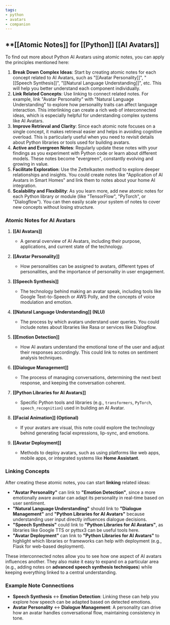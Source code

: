```yaml
---
tags:
- python
- avatars
- companion
---
```


## **[[Atomic Notes]] for [[Python]] [[AI Avatars]]

To find out more about Python AI Avatars using atomic notes, you can apply the principles mentioned here:

1. **Break Down Complex Ideas**: Start by creating atomic notes for each concept related to AI Avatars, such as "[[Avatar Personality]]", "[[Speech Synthesis]]", "[[Natural Language Understanding]]", etc. This will help you better understand each component individually.
2. **Link Related Concepts**: Use linking to connect related notes. For example, link "Avatar Personality" with "Natural Language Understanding" to explore how personality traits can affect language interaction. This interlinking can create a rich web of interconnected ideas, which is especially helpful for understanding complex systems like AI Avatars.
3. **Improve Retrieval and Clarity**: Since each atomic note focuses on a single concept, it makes retrieval easier and helps in avoiding cognitive overload. This is particularly useful when you need to revisit details about Python libraries or tools used for building avatars.
4. **Active and Evergreen Notes**: Regularly update these notes with your findings as you experiment with Python code or learn about different models. These notes become "evergreen", constantly evolving and growing in value.
5. **Facilitate Exploration**: Use the Zettelkasten method to explore deeper relationships and insights. You could create notes like "Application of AI Avatars in Smart Homes" and link them to notes about your home AI integration.
6. **Scalability and Flexibility**: As you learn more, add new atomic notes for each Python library or module (like "TensorFlow", "PyTorch", or "Dialogflow"). You can then easily scale your system of notes to cover new concepts without losing structure.

### Atomic Notes for AI Avatars

1. **[[AI Avatars]]**

    - A general overview of AI Avatars, including their purpose, applications, and current state of the technology.
2. **[[Avatar Personality]]**

    - How personalities can be assigned to avatars, different types of personalities, and the importance of personality in user engagement.
3. **[[Speech Synthesis]]**

    - The technology behind making an avatar speak, including tools like Google Text-to-Speech or AWS Polly, and the concepts of voice modulation and emotion.
4. **[[Natural Language Understanding]] (NLU)**

    - The process by which avatars understand user queries. You could include notes about libraries like Rasa or services like Dialogflow.
5. **[[Emotion Detection]]**

    - How AI avatars understand the emotional tone of the user and adjust their responses accordingly. This could link to notes on sentiment analysis techniques.
6. **[[Dialogue Management]]**

    - The process of managing conversations, determining the next best response, and keeping the conversation coherent.
7. **[[Python Libraries for AI Avatars]]**

    - Specific Python tools and libraries (e.g., `transformers`, `PyTorch`, `speech_recognition`) used in building an AI Avatar.
8. **[[Facial Animation]] (Optional)**

    - If your avatars are visual, this note could explore the technology behind generating facial expressions, lip-sync, and emotions.
9. **[[Avatar Deployment]]**

    - Methods to deploy avatars, such as using platforms like web apps, mobile apps, or integrated systems like **Home Assistant**.

### Linking Concepts

After creating these atomic notes, you can start **linking** related ideas:

- **"Avatar Personality"** can link to **"Emotion Detection"**, since a more emotionally aware avatar can adapt its personality in real-time based on user sentiment.
- **"Natural Language Understanding"** should link to **"Dialogue Management"** and **"Python Libraries for AI Avatars"** because understanding user input directly influences dialogue decisions.
- **"Speech Synthesis"** could link to **"Python Libraries for AI Avatars"**, as libraries like Google TTS or pyttsx3 can be useful tools here.
- **"Avatar Deployment"** can link to **"Python Libraries for AI Avatars"** to highlight which libraries or frameworks can help with deployment (e.g., Flask for web-based deployment).

These interconnected notes allow you to see how one aspect of AI avatars influences another. They also make it easy to expand on a particular area (e.g., adding notes on **advanced speech synthesis techniques**) while keeping everything linked to a central understanding.

### Example Note Connections

- **Speech Synthesis** <-> **Emotion Detection**: Linking these can help you explore how speech can be adapted based on detected emotions.
- **Avatar Personality** <-> **Dialogue Management**: A personality can drive how an avatar handles conversational flow, maintaining consistency in tone.